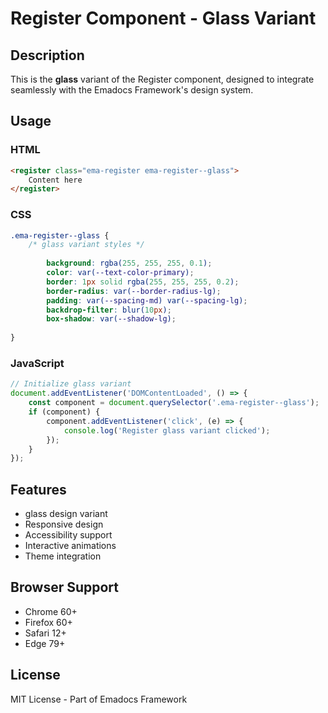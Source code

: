 # Register Component - Glass Variant

## Description
This is the **glass** variant of the Register component, designed to integrate seamlessly with the Emadocs Framework's design system.

## Usage

### HTML
```html
<register class="ema-register ema-register--glass">
    Content here
</register>
```

### CSS
```css
.ema-register--glass {
    /* glass variant styles */
    
        background: rgba(255, 255, 255, 0.1);
        color: var(--text-color-primary);
        border: 1px solid rgba(255, 255, 255, 0.2);
        border-radius: var(--border-radius-lg);
        padding: var(--spacing-md) var(--spacing-lg);
        backdrop-filter: blur(10px);
        box-shadow: var(--shadow-lg);
    
}
```

### JavaScript
```javascript
// Initialize glass variant
document.addEventListener('DOMContentLoaded', () => {
    const component = document.querySelector('.ema-register--glass');
    if (component) {
        component.addEventListener('click', (e) => {
            console.log('Register glass variant clicked');
        });
    }
});
```

## Features
- glass design variant
- Responsive design
- Accessibility support
- Interactive animations
- Theme integration

## Browser Support
- Chrome 60+
- Firefox 60+
- Safari 12+
- Edge 79+

## License
MIT License - Part of Emadocs Framework

